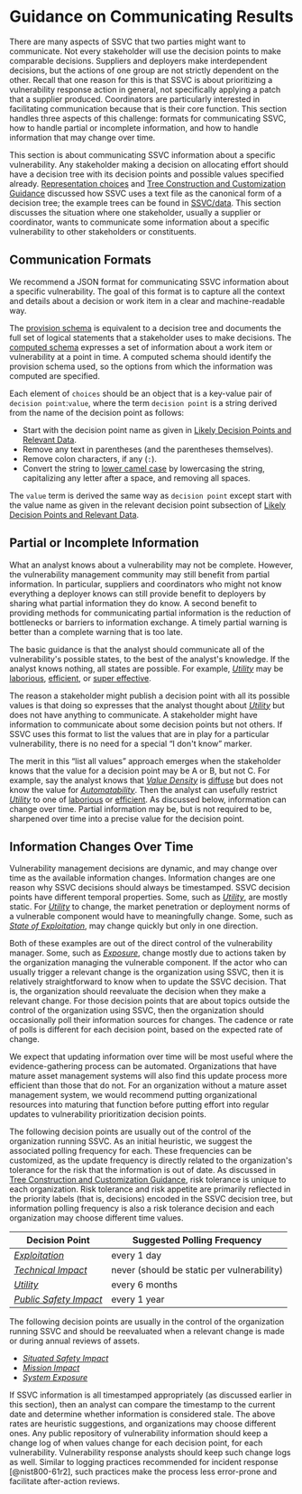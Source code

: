 # Guidance on Communicating Results

There are many aspects of SSVC that two parties might want to communicate.
Not every stakeholder will use the decision points to make comparable decisions.
Suppliers and deployers make interdependent decisions, but the actions of one group are not strictly dependent on the other.
Recall that one reason for this is that SSVC is about prioritizing a vulnerability response action in general, not specifically applying a patch that a supplier produced.
Coordinators are particularly interested in facilitating communication because that is their core function.
This section handles three aspects of this challenge: formats for communicating SSVC, how to handle partial or incomplete information, and how to handle information that may change over time.

This section is about communicating SSVC information about a specific vulnerability.
Any stakeholder making a decision on allocating effort should have a decision tree with its decision points and possible values specified already.
[Representation choices](#representation-choices) and [Tree Construction and Customization Guidance](#tree-construction-and-customization-guidance) discussed how SSVC uses a text file as the canonical form of a decision tree; the example trees can be found in [SSVC/data](https://github.com/CERTCC/SSVC/tree/main/data).
This section discusses the situation where one stakeholder, usually a supplier or coordinator, wants to communicate some information about a specific vulnerability to other stakeholders or constituents.

## Communication Formats

We recommend a JSON format for communicating SSVC information about a specific vulnerability.
The goal of this format is to capture all the context and details about a decision or work item in a clear and machine-readable way.

The [provision schema](https://github.com/CERTCC/SSVC/blob/main/data/schema/SSVC_Provision.schema.json) is equivalent to a decision tree and documents the full set of logical statements that a stakeholder uses to make decisions.
The [computed schema](https://github.com/CERTCC/SSVC/blob/main/data/schema/SSVC_Computed.schema.json) expresses a set of information about a work item or vulnerability at a point in time.
A computed schema should identify the provision schema used, so the options from which the information was computed are specified.

Each element of `choices` should be an object that is a key-value pair of `decision point`:`value`, where the term `decision point` is a string derived from the name of the decision point as follows:
 - Start with the decision point name as given in [Likely Decision Points and Relevant Data](#likely-decision-points-and-relevant-data).
 - Remove any text in parentheses (and the parentheses themselves).
 - Remove colon characters, if any (`:`).
 - Convert the string to [lower camel case](https://en.wikipedia.org/wiki/Camel_case) by lowercasing the string, capitalizing any letter after a space, and removing all spaces.

The `value` term is derived the same way as `decision point` except start with the value name as given in the relevant decision point subsection of [Likely Decision Points and Relevant Data](#likely-decision-points-and-relevant-data).

## Partial or Incomplete Information    

What an analyst knows about a vulnerability may not be complete.
However, the vulnerability management community may still benefit from partial information.
In particular, suppliers and coordinators who might not know everything a deployer knows can still provide benefit to deployers by sharing what partial information they do know.
A second benefit to providing methods for communicating partial information is the reduction of bottlenecks or barriers to information exchange.
A timely partial warning is better than a complete warning that is too late.

The basic guidance is that the analyst should communicate all of the vulnerability's possible states, to the best of the analyst's knowledge.
If the analyst knows nothing, all states are possible.
For example, [*Utility*](#utility) may be [laborious](#utility), [efficient](#utility), or [super effective](#utility).

The reason a stakeholder might publish a decision point with all its possible values is that doing so expresses that the analyst thought about [*Utility*](#utility) but does not have anything to communicate.
A stakeholder might have information to communicate about some decision points but not others.
If SSVC uses this format to list the values that are in play for a particular vulnerability, there is no need for a special “I don't know” marker.

The merit in this “list all values” approach emerges when the stakeholder knows that the value for a decision point may be A or B, but not C.
For example, say the analyst knows that [*Value Density*](#value-density) is [diffuse](#value-density) but does not know the value for [*Automatability*](#automatability).
Then the analyst can usefully restrict [*Utility*](#utility) to one of [laborious](#utility) or [efficient](#utility).
As discussed below, information can change over time.
Partial information may be, but is not required to be, sharpened over time into a precise value for the decision point.

## Information Changes Over Time

Vulnerability management decisions are dynamic, and may change over time as the available information changes.
Information changes are one reason why SSVC decisions should always be timestamped.
SSVC decision points have different temporal properties.
Some, such as [*Utility*](#utility), are mostly static.
For [*Utility*](#utility) to change, the market penetration or deployment norms of a vulnerable component would have to meaningfully change.
Some, such as [*State of Exploitation*](#state-of-exploitation), may change quickly but only in one direction.

Both of these examples are out of the direct control of the vulnerability manager.
Some, such as [*Exposure*](#exposure), change mostly due to actions taken by the organization managing the vulnerable component.
If the actor who can usually trigger a relevant change is the organization using SSVC, then it is relatively straightforward to know when to update the SSVC decision.
That is, the organization should reevaluate the decision when they make a relevant change.
For those decision points that are about topics outside the control of the organization using SSVC, then the organization should occasionally poll their information sources for changes.
The cadence or rate of polls is different for each decision point, based on the expected rate of change.

We expect that updating information over time will be most useful where the evidence-gathering process can be automated.
Organizations that have mature asset management systems will also find this update process more efficient than those that do not.
For an organization without a mature asset management system, we would recommend putting organizational resources into maturing that function before putting effort into regular updates to vulnerability prioritization decision points.

The following decision points are usually out of the control of the organization running SSVC.
As an initial heuristic, we suggest the associated polling frequency for each.
These frequencies can be customized, as the update frequency is directly related to the organization's tolerance for the risk that the information is out of date.
As discussed in [Tree Construction and Customization Guidance](#tree-construction-and-customization-guidance), risk tolerance is unique to each organization.
Risk tolerance and risk appetite are primarily reflected in the priority labels (that is, decisions) encoded in the SSVC decision tree, but information polling frequency is also a risk tolerance decision and each organization may choose different time values.

| Decision Point                                                                 | Suggested Polling Frequency |
|--------------------------------------------------------------------------------|-----------------------------|
| [*Exploitation*](../reference/decision_points/exploitation.md)                 | every 1 day |
| [*Technical Impact*](../reference/decision_points/technical_impact.md)         | never (should be static per vulnerability) |
| [*Utility*](../reference/decision_points/utility.md)                           | every 6 months |
| [*Public Safety Impact*](../reference/decision_points/public_safety_impact.md) | every 1 year |


The following decision points are usually in the control of the organization running SSVC and should be reevaluated when a relevant change is made or during annual reviews of assets.

 - [*Situated Safety Impact*](../reference/decision_points/safety_impact.md)
 - [*Mission Impact*](../reference/decision_points/mission_impact.md)
 - [*System Exposure*](../reference/decision_points/system_exposure.md)

If SSVC information is all timestamped appropriately (as discussed earlier in this section), then an analyst can compare the timestamp to the current date and determine whether information is considered stale.
The above rates are heuristic suggestions, and organizations may choose different ones.
Any public repository of vulnerability information should keep a change log of when values change for each decision point, for each vulnerability.
Vulnerability response analysts should keep such change logs as well.
Similar to logging practices recommended for incident response [@nist800-61r2], such practices make the process less error-prone and facilitate after-action reviews.

